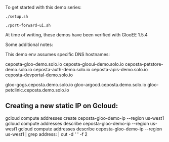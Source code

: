 To get started with this demo series:

```
./setup.sh
```

```
./port-forward-ui.sh
```

At time of writing, these demos have been verified with GlooEE 1.5.4

Some additional notes:

This demo env assumes specific DNS hostnames:

ceposta-gloo-demo.solo.io
ceposta-glooui-demo.solo.io
ceposta-petstore-demo.solo.io
ceposta-auth-demo.solo.io
ceposta-apis-demo.solo.io
ceposta-devportal-demo.solo.io

gloo-gogs.ceposta.demo.solo.io
gloo-argocd.ceposta.demo.solo.io
gloo-petclinic.ceposta.demo.solo.io

## Creating a new static IP on Gcloud:
gcloud compute addresses create ceposta-gloo-demo-ip --region us-west1
gcloud compute addresses describe ceposta-gloo-demo-ip --region us-west1
gcloud compute addresses describe ceposta-gloo-demo-ip --region us-west1 | grep address: | cut -d ' ' -f 2